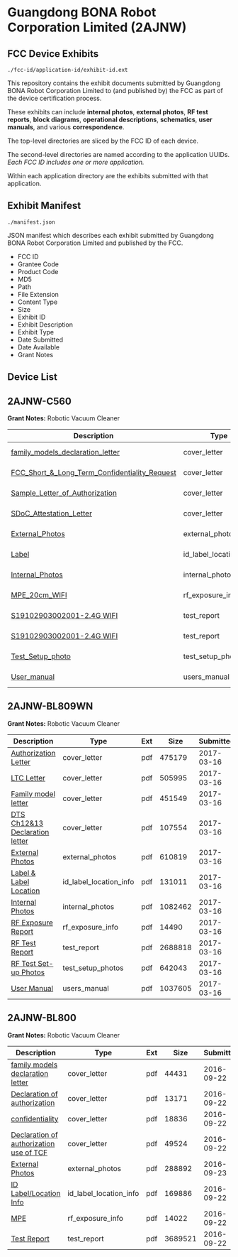 # Guangdong BONA Robot Corporation Limited (2AJNW)
## FCC Device Exhibits

```
./fcc-id/application-id/exhibit-id.ext
```

This repository contains the exhibit documents submitted by Guangdong BONA Robot Corporation Limited to (and published by) the FCC as part of the device certification process.

These exhibits can include **internal photos**, **external photos**, **RF test reports**, **block diagrams**, **operational descriptions**, **schematics**, **user manuals**, and various **correspondence**.

The top-level directories are sliced by the FCC ID of each device.

The second-level directories are named according to the application UUIDs. *Each FCC ID includes one or more application.*

Within each application directory are the exhibits submitted with that application. 

## Exhibit Manifest

```
./manifest.json
```

JSON manifest which describes each exhibit submitted by Guangdong BONA Robot Corporation Limited and published by the FCC.

- FCC ID
- Grantee Code
- Product Code
- MD5
- Path
- File Extension
- Content Type
- Size
- Exhibit ID
- Exhibit Description
- Exhibit Type
- Date Submitted
- Date Available
- Grant Notes

## Device List
## 2AJNW-C560
**Grant Notes:** Robotic Vacuum Cleaner

| Description | Type | Ext | Size | Submitted | Available |
| ----------- | ---- | --- | ---- | --------- | --------- |
| [family_models_declaration_letter](2AJNW-C560/167332964190b7fddba8d1e9a23e65f1/4553816.pdf) | cover_letter | pdf | 160912 | 2019-12-17 | 2019-12-17 |
| [FCC_Short_&_Long_Term_Confidentiality_Request](2AJNW-C560/167332964190b7fddba8d1e9a23e65f1/4553817.pdf) | cover_letter | pdf | 301055 | 2019-12-17 | 2019-12-17 |
| [Sample_Letter_of_Authorization](2AJNW-C560/167332964190b7fddba8d1e9a23e65f1/4553822.pdf) | cover_letter | pdf | 212815 | 2019-12-17 | 2019-12-17 |
| [SDoC_Attestation_Letter](2AJNW-C560/167332964190b7fddba8d1e9a23e65f1/4553823.pdf) | cover_letter | pdf | 300474 | 2019-12-17 | 2019-12-17 |
| [External_Photos](2AJNW-C560/167332964190b7fddba8d1e9a23e65f1/4555261.pdf) | external_photos | pdf | 1423792 | 2019-12-17 | 2019-12-17 |
| [Label](2AJNW-C560/167332964190b7fddba8d1e9a23e65f1/4553818.pdf) | id_label_location_info | pdf | 976490 | 2019-12-17 | 2019-12-17 |
| [Internal_Photos](2AJNW-C560/167332964190b7fddba8d1e9a23e65f1/4553814.pdf) | internal_photos | pdf | 2031009 | 2019-12-17 | 2019-12-17 |
| [MPE_20cm_WIFI](2AJNW-C560/167332964190b7fddba8d1e9a23e65f1/4553819.pdf) | rf_exposure_info | pdf | 78958 | 2019-12-17 | 2019-12-17 |
| [S19102903002001-2.4G WIFI](2AJNW-C560/167332964190b7fddba8d1e9a23e65f1/4555263.pdf) | test_report | pdf | 3251474 | 2019-12-17 | 2019-12-17 |
| [S19102903002001-2.4G WIFI](2AJNW-C560/167332964190b7fddba8d1e9a23e65f1/4555264.pdf) | test_report | pdf | 3459209 | 2019-12-17 | 2019-12-17 |
| [Test_Setup_photo](2AJNW-C560/167332964190b7fddba8d1e9a23e65f1/4553812.pdf) | test_setup_photos | pdf | 337279 | 2019-12-17 | 2019-12-17 |
| [User_manual](2AJNW-C560/167332964190b7fddba8d1e9a23e65f1/4553815.pdf) | users_manual | pdf | 3713499 | 2019-12-17 | 2019-12-17 |
## 2AJNW-BL809WN
**Grant Notes:** Robotic Vacuum Cleaner

| Description | Type | Ext | Size | Submitted | Available |
| ----------- | ---- | --- | ---- | --------- | --------- |
| [Authorization Letter](2AJNW-BL809WN/7d1a439a3d5231c498330e9b4b256c5f/3318197.pdf) | cover_letter | pdf | 475179 | 2017-03-16 | 2017-03-16 |
| [LTC Letter](2AJNW-BL809WN/7d1a439a3d5231c498330e9b4b256c5f/3318198.pdf) | cover_letter | pdf | 505995 | 2017-03-16 | 2017-03-16 |
| [Family model letter](2AJNW-BL809WN/7d1a439a3d5231c498330e9b4b256c5f/3318199.pdf) | cover_letter | pdf | 451549 | 2017-03-16 | 2017-03-16 |
| [DTS Ch12&13 Declaration letter](2AJNW-BL809WN/7d1a439a3d5231c498330e9b4b256c5f/3318200.pdf) | cover_letter | pdf | 107554 | 2017-03-16 | 2017-03-16 |
| [External Photos](2AJNW-BL809WN/7d1a439a3d5231c498330e9b4b256c5f/3318201.pdf) | external_photos | pdf | 610819 | 2017-03-16 | 2017-03-16 |
| [Label & Label Location](2AJNW-BL809WN/7d1a439a3d5231c498330e9b4b256c5f/3318202.pdf) | id_label_location_info | pdf | 131011 | 2017-03-16 | 2017-03-16 |
| [Internal Photos](2AJNW-BL809WN/7d1a439a3d5231c498330e9b4b256c5f/3318203.pdf) | internal_photos | pdf | 1082462 | 2017-03-16 | 2017-03-16 |
| [RF Exposure Report](2AJNW-BL809WN/7d1a439a3d5231c498330e9b4b256c5f/3318205.pdf) | rf_exposure_info | pdf | 14490 | 2017-03-16 | 2017-03-16 |
| [RF Test Report](2AJNW-BL809WN/7d1a439a3d5231c498330e9b4b256c5f/3318208.pdf) | test_report | pdf | 2688818 | 2017-03-16 | 2017-03-16 |
| [RF Test Set-up Photos](2AJNW-BL809WN/7d1a439a3d5231c498330e9b4b256c5f/3318209.pdf) | test_setup_photos | pdf | 642043 | 2017-03-16 | 2017-03-16 |
| [User Manual](2AJNW-BL809WN/7d1a439a3d5231c498330e9b4b256c5f/3318207.pdf) | users_manual | pdf | 1037605 | 2017-03-16 | 2017-03-16 |
## 2AJNW-BL800
**Grant Notes:** Robotic Vacuum Cleaner

| Description | Type | Ext | Size | Submitted | Available |
| ----------- | ---- | --- | ---- | --------- | --------- |
| [family models declaration letter](2AJNW-BL800/a24509aab5eaccab950fd4bfec04813d/3143026.pdf) | cover_letter | pdf | 44431 | 2016-09-22 | 2016-09-26 |
| [Declaration of authorization](2AJNW-BL800/a24509aab5eaccab950fd4bfec04813d/3143027.pdf) | cover_letter | pdf | 13171 | 2016-09-22 | 2016-09-26 |
| [confidentiality](2AJNW-BL800/a24509aab5eaccab950fd4bfec04813d/3143028.pdf) | cover_letter | pdf | 18836 | 2016-09-22 | 2016-09-26 |
| [Declaration of authorization use of TCF](2AJNW-BL800/a24509aab5eaccab950fd4bfec04813d/3143029.pdf) | cover_letter | pdf | 49524 | 2016-09-22 | 2016-09-26 |
| [External Photos](2AJNW-BL800/a24509aab5eaccab950fd4bfec04813d/3058458.pdf) | external_photos | pdf | 288892 | 2016-09-23 | 2016-09-26 |
| [ID Label/Location Info](2AJNW-BL800/a24509aab5eaccab950fd4bfec04813d/3143030.pdf) | id_label_location_info | pdf | 169886 | 2016-09-22 | 2016-09-26 |
| [MPE](2AJNW-BL800/a24509aab5eaccab950fd4bfec04813d/3143032.pdf) | rf_exposure_info | pdf | 14022 | 2016-09-22 | 2016-09-26 |
| [Test Report](2AJNW-BL800/a24509aab5eaccab950fd4bfec04813d/3143031.pdf) | test_report | pdf | 3689521 | 2016-09-22 | 2016-09-26 |
